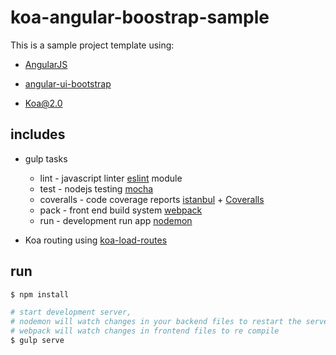 # koa-angular-boostrap-sample

This is a sample project template using:

* [AngularJS](https://angularjs.org/)

* [angular-ui-bootstrap](https://angular-ui.github.io/bootstrap/)

* [Koa@2.0](https://github.com/koajs/koa/tree/v2.x)

## includes
* gulp tasks

  * lint - javascript linter [eslint](http://eslint.org/) module
  * test - nodejs testing  [mocha](https://mochajs.org/)
  * coveralls - code coverage reports  [istanbul](https://github.com/gotwarlost/istanbul) + [Coveralls](https://coveralls.io/)
  * pack - front end build system  [webpack](https://webpack.github.io/)
  * run - development run app [nodemon](http://nodemon.io/)

* Koa routing using [koa-load-routes](https://github.com/gbahamondez/koa-load-routes)



## run

```bash
$ npm install

# start development server,
# nodemon will watch changes in your backend files to restart the server
# webpack will watch changes in frontend files to re compile
$ gulp serve
```